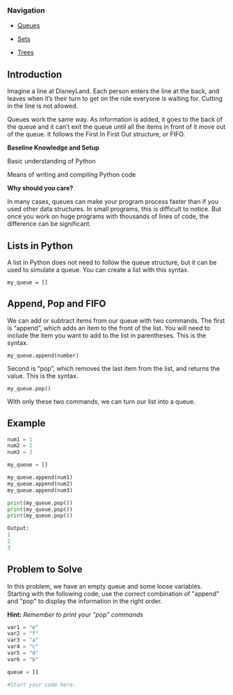 ### Navigation
* [Queues][1]

* [Sets][2]

* [Trees][3]

[1]: https://en.wikipedia.org/wiki/Hobbit#Lifestyle

[2]: https://en.wikipedia.org/wiki/Hobbit#Lifestyle

[3]: https://en.wikipedia.org/wiki/Hobbit#Lifestyle

## Introduction
Imagine a line at DisneyLand. Each person enters the line at the back, and leaves when it’s their turn to get on the ride everyone is waiting for. Cutting in the line is not allowed. 

Queues work the same way. As information is added, it goes to the back of the queue and it can’t exit the queue until all the items in front of it move out of the queue. It follows the First In First Out structure, or FIFO. 

**Baseline Knowledge and Setup**

Basic understanding of Python

Means of writing and compiling Python code

**Why should you care?**

In many cases, queues can make your program process faster than if you used other data structures. In small programs, this is difficult to notice. But once you work on huge programs with thousands of lines of code, the difference can be significant. 

## Lists in Python
A list in Python does not need to follow the queue structure, but it can be used to simulate a queue. 
You can create a list with this syntax. 

`my_queue = []`

## Append, Pop and FIFO
We can add or subtract items from our queue with two commands. The first is “append”, which adds an item to the front of the list. You will need to include the item you want to add to the list in parentheses. This is the syntax.

`my_queue.append(number)`

Second is “pop”, which removes the last item from the list, and returns the value. This is the syntax.

`my_queue.pop()`

With only these two commands, we can turn our list into a queue. 

## Example
``` python
num1 = 1
num2 = 2
num3 = 3

my_queue = []

my_queue.append(num1)
my_queue.append(num2)
my_queue.append(num3)

print(my_queue.pop())
print(my_queue.pop())
print(my_queue.pop())

Output: 
1
2
3
```
## Problem to Solve
In this problem, we have an empty queue and some loose variables. 
Starting with the following code, use the correct combination of "append" and "pop" to display the information in the right order. 

**Hint:** *Remember to print your "pop" commands*

``` python
var1 = "e"
var2 = "f"
var3 = "a"
var4 = "c"
var5 = "d"
var6 = "b"

queue = []

#Start your code here. 
```
